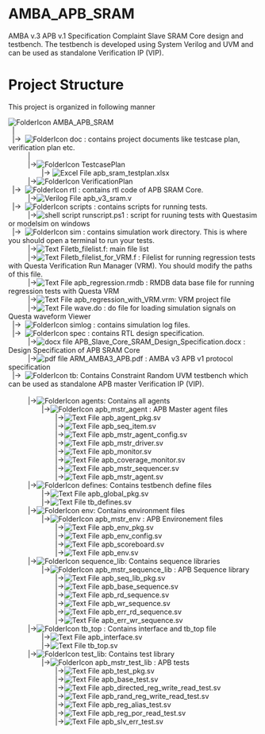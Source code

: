 # AMBA_APB_SRAM
AMBA v.3 APB v.1 Specification Complaint Slave SRAM Core design and testbench. The testbench is developed using System Verilog and UVM and can be used as standalone Verification IP (VIP). 

# Project Structure
This project is organized in following manner


<ui>![FolderIcon](http://icons.iconarchive.com/icons/paomedia/small-n-flat/16/folder-icon.png) AMBA_APB_SRAM  
  &nbsp;&nbsp;|   
  &nbsp;&nbsp;|->&nbsp;&nbsp;![FolderIcon](http://icons.iconarchive.com/icons/paomedia/small-n-flat/16/folder-icon.png) doc : contains project documents like testcase plan, verification plan etc. <br/>
&nbsp;&nbsp;&nbsp;&nbsp;&nbsp;&nbsp;&nbsp;&nbsp;&nbsp;&nbsp;| <br/>
&nbsp;&nbsp;&nbsp;&nbsp;&nbsp;&nbsp;&nbsp;&nbsp;&nbsp;&nbsp;|->![FolderIcon](http://icons.iconarchive.com/icons/paomedia/small-n-flat/16/folder-icon.png) TestcasePlan     
&nbsp;&nbsp;&nbsp;&nbsp;&nbsp;&nbsp;&nbsp;&nbsp;&nbsp;&nbsp;&nbsp;&nbsp;&nbsp;&nbsp;&nbsp;&nbsp;&nbsp;|-> ![Excel File](http://icons.iconarchive.com/icons/carlosjj/microsoft-office-2013/16/Excel-icon.png) apb_sram_testplan.xlsx  
&nbsp;&nbsp;&nbsp;&nbsp;&nbsp;&nbsp;&nbsp;&nbsp;&nbsp;&nbsp;|->![FolderIcon](http://icons.iconarchive.com/icons/paomedia/small-n-flat/16/folder-icon.png) VerificationPlan  
&nbsp;&nbsp;|->&nbsp;&nbsp;![FolderIcon](http://icons.iconarchive.com/icons/paomedia/small-n-flat/16/folder-icon.png) rtl : contains rtl code of APB SRAM Core.  
&nbsp;&nbsp;&nbsp;&nbsp;&nbsp;&nbsp;&nbsp;&nbsp;&nbsp;&nbsp;|->![Verilog File](http://icons.iconarchive.com/icons/untergunter/leaf-mimes/16/text-x-generic-icon.png) apb_v3_sram.v  
&nbsp;&nbsp;|->&nbsp;&nbsp;![FolderIcon](http://icons.iconarchive.com/icons/paomedia/small-n-flat/16/folder-icon.png) scripts : contains scripts for running tests.<br/>
&nbsp;&nbsp;&nbsp;&nbsp;&nbsp;&nbsp;&nbsp;&nbsp;&nbsp;&nbsp;|->![shell script](http://icons.iconarchive.com/icons/guillendesign/variations-2/16/Script-Console-icon.png) runscript.ps1 : script for ruuning tests with Questasim or modelsim on windows <br/>
&nbsp;&nbsp;|->&nbsp;&nbsp;![FolderIcon](http://icons.iconarchive.com/icons/paomedia/small-n-flat/16/folder-icon.png) sim : contains simulation work directory. This is where you should open a terminal to run your tests.<br/>
&nbsp;&nbsp;&nbsp;&nbsp;&nbsp;&nbsp;&nbsp;&nbsp;&nbsp;&nbsp;|->![Text File](http://icons.iconarchive.com/icons/untergunter/leaf-mimes/16/text-x-generic-icon.png)tb_filelist.f: main file list<br/>
&nbsp;&nbsp;&nbsp;&nbsp;&nbsp;&nbsp;&nbsp;&nbsp;&nbsp;&nbsp;|->![Text File](http://icons.iconarchive.com/icons/untergunter/leaf-mimes/16/text-x-generic-icon.png)tb_filelist_for_VRM.f : Filelist for running regression tests with Questa Verification Run Manager (VRM). You should modify the paths of this file. <br/>
&nbsp;&nbsp;&nbsp;&nbsp;&nbsp;&nbsp;&nbsp;&nbsp;&nbsp;&nbsp;|->![Text File](http://icons.iconarchive.com/icons/untergunter/leaf-mimes/16/text-x-generic-icon.png) apb_regression.rmdb : RMDB data base file for running regression tests with Questa VRM <br/>
&nbsp;&nbsp;&nbsp;&nbsp;&nbsp;&nbsp;&nbsp;&nbsp;&nbsp;&nbsp;|->![Text File](http://icons.iconarchive.com/icons/untergunter/leaf-mimes/16/text-x-generic-icon.png) apb_regression_with_VRM.vrm: VRM project file <br/>
&nbsp;&nbsp;&nbsp;&nbsp;&nbsp;&nbsp;&nbsp;&nbsp;&nbsp;&nbsp;|->![Text File](http://icons.iconarchive.com/icons/untergunter/leaf-mimes/16/text-x-generic-icon.png) wave.do : do file for loading simulation signals on Questa waveform Viewer <br/>
&nbsp;&nbsp;|->&nbsp;&nbsp;![FolderIcon](http://icons.iconarchive.com/icons/paomedia/small-n-flat/16/folder-icon.png) simlog : contains simulation log files.<br/>
&nbsp;&nbsp;|->&nbsp;&nbsp;![FolderIcon](http://icons.iconarchive.com/icons/paomedia/small-n-flat/16/folder-icon.png) spec : contains RTL design specification.<br/>
&nbsp;&nbsp;&nbsp;&nbsp;&nbsp;&nbsp;&nbsp;&nbsp;&nbsp;&nbsp;|->![docx file](http://icons.iconarchive.com/icons/dtafalonso/android-lollipop/16/Docs-icon.png) APB_Slave_Core_SRAM_Design_Specification.docx : Design Specification of APB SRAM Core <br/>
&nbsp;&nbsp;&nbsp;&nbsp;&nbsp;&nbsp;&nbsp;&nbsp;&nbsp;&nbsp;|->![pdf file](http://icons.iconarchive.com/icons/treetog/i/16/PDF-icon.png) ARM_AMBA3_APB.pdf : AMBA v3 APB v1 protocol specification <br/>
&nbsp;&nbsp;|->&nbsp;&nbsp;![FolderIcon](http://icons.iconarchive.com/icons/paomedia/small-n-flat/16/folder-icon.png) tb: Contains Constraint Random UVM testbench which can be used as standalone APB master Verification IP (VIP).<br/>  
&nbsp;&nbsp;&nbsp;&nbsp;&nbsp;&nbsp;&nbsp;&nbsp;&nbsp;&nbsp;|->![FolderIcon](http://icons.iconarchive.com/icons/paomedia/small-n-flat/16/folder-icon.png) agents: Contains all agents <br/>
&nbsp;&nbsp;&nbsp;&nbsp;&nbsp;&nbsp;&nbsp;&nbsp;&nbsp;&nbsp;&nbsp;&nbsp;&nbsp;&nbsp;&nbsp;&nbsp;&nbsp;|->![FolderIcon](http://icons.iconarchive.com/icons/paomedia/small-n-flat/16/folder-icon.png) apb_mstr_agent : APB Master agent files <br/>
&nbsp;&nbsp;&nbsp;&nbsp;&nbsp;&nbsp;&nbsp;&nbsp;&nbsp;&nbsp;&nbsp;&nbsp;&nbsp;&nbsp;&nbsp;&nbsp;&nbsp;&nbsp;&nbsp;&nbsp;&nbsp;&nbsp;&nbsp;&nbsp;|->![Text File](http://icons.iconarchive.com/icons/untergunter/leaf-mimes/16/text-x-generic-icon.png) apb_agent_pkg.sv <br/>
&nbsp;&nbsp;&nbsp;&nbsp;&nbsp;&nbsp;&nbsp;&nbsp;&nbsp;&nbsp;&nbsp;&nbsp;&nbsp;&nbsp;&nbsp;&nbsp;&nbsp;&nbsp;&nbsp;&nbsp;&nbsp;&nbsp;&nbsp;&nbsp;|->![Text File](http://icons.iconarchive.com/icons/untergunter/leaf-mimes/16/text-x-generic-icon.png) apb_seq_item.sv <br/>
&nbsp;&nbsp;&nbsp;&nbsp;&nbsp;&nbsp;&nbsp;&nbsp;&nbsp;&nbsp;&nbsp;&nbsp;&nbsp;&nbsp;&nbsp;&nbsp;&nbsp;&nbsp;&nbsp;&nbsp;&nbsp;&nbsp;&nbsp;&nbsp;|->![Text File](http://icons.iconarchive.com/icons/untergunter/leaf-mimes/16/text-x-generic-icon.png) apb_mstr_agent_config.sv <br/>
&nbsp;&nbsp;&nbsp;&nbsp;&nbsp;&nbsp;&nbsp;&nbsp;&nbsp;&nbsp;&nbsp;&nbsp;&nbsp;&nbsp;&nbsp;&nbsp;&nbsp;&nbsp;&nbsp;&nbsp;&nbsp;&nbsp;&nbsp;&nbsp;|->![Text File](http://icons.iconarchive.com/icons/untergunter/leaf-mimes/16/text-x-generic-icon.png) apb_mstr_driver.sv <br/>
&nbsp;&nbsp;&nbsp;&nbsp;&nbsp;&nbsp;&nbsp;&nbsp;&nbsp;&nbsp;&nbsp;&nbsp;&nbsp;&nbsp;&nbsp;&nbsp;&nbsp;&nbsp;&nbsp;&nbsp;&nbsp;&nbsp;&nbsp;&nbsp;|->![Text File](http://icons.iconarchive.com/icons/untergunter/leaf-mimes/16/text-x-generic-icon.png) apb_monitor.sv <br/>
&nbsp;&nbsp;&nbsp;&nbsp;&nbsp;&nbsp;&nbsp;&nbsp;&nbsp;&nbsp;&nbsp;&nbsp;&nbsp;&nbsp;&nbsp;&nbsp;&nbsp;&nbsp;&nbsp;&nbsp;&nbsp;&nbsp;&nbsp;&nbsp;|->![Text File](http://icons.iconarchive.com/icons/untergunter/leaf-mimes/16/text-x-generic-icon.png) apb_coverage_monitor.sv <br/>
&nbsp;&nbsp;&nbsp;&nbsp;&nbsp;&nbsp;&nbsp;&nbsp;&nbsp;&nbsp;&nbsp;&nbsp;&nbsp;&nbsp;&nbsp;&nbsp;&nbsp;&nbsp;&nbsp;&nbsp;&nbsp;&nbsp;&nbsp;&nbsp;|->![Text File](http://icons.iconarchive.com/icons/untergunter/leaf-mimes/16/text-x-generic-icon.png) apb_mstr_sequencer.sv <br/>
&nbsp;&nbsp;&nbsp;&nbsp;&nbsp;&nbsp;&nbsp;&nbsp;&nbsp;&nbsp;&nbsp;&nbsp;&nbsp;&nbsp;&nbsp;&nbsp;&nbsp;&nbsp;&nbsp;&nbsp;&nbsp;&nbsp;&nbsp;&nbsp;|->![Text File](http://icons.iconarchive.com/icons/untergunter/leaf-mimes/16/text-x-generic-icon.png) apb_mstr_agent.sv <br/>
&nbsp;&nbsp;&nbsp;&nbsp;&nbsp;&nbsp;&nbsp;&nbsp;&nbsp;&nbsp;|->![FolderIcon](http://icons.iconarchive.com/icons/paomedia/small-n-flat/16/folder-icon.png) defines: Contains testbench define files <br/>
&nbsp;&nbsp;&nbsp;&nbsp;&nbsp;&nbsp;&nbsp;&nbsp;&nbsp;&nbsp;&nbsp;&nbsp;&nbsp;&nbsp;&nbsp;&nbsp;&nbsp;|->![Text File](http://icons.iconarchive.com/icons/untergunter/leaf-mimes/16/text-x-generic-icon.png) apb_global_pkg.sv <br/> 
&nbsp;&nbsp;&nbsp;&nbsp;&nbsp;&nbsp;&nbsp;&nbsp;&nbsp;&nbsp;&nbsp;&nbsp;&nbsp;&nbsp;&nbsp;&nbsp;&nbsp;|->![Text File](http://icons.iconarchive.com/icons/untergunter/leaf-mimes/16/text-x-generic-icon.png) tb_defines.sv <br/>
&nbsp;&nbsp;&nbsp;&nbsp;&nbsp;&nbsp;&nbsp;&nbsp;&nbsp;&nbsp;|->![FolderIcon](http://icons.iconarchive.com/icons/paomedia/small-n-flat/16/folder-icon.png) env: Contains environment files <br/>
&nbsp;&nbsp;&nbsp;&nbsp;&nbsp;&nbsp;&nbsp;&nbsp;&nbsp;&nbsp;&nbsp;&nbsp;&nbsp;&nbsp;&nbsp;&nbsp;&nbsp;|->![FolderIcon](http://icons.iconarchive.com/icons/paomedia/small-n-flat/16/folder-icon.png) apb_mstr_env : APB Environement files <br/>
&nbsp;&nbsp;&nbsp;&nbsp;&nbsp;&nbsp;&nbsp;&nbsp;&nbsp;&nbsp;&nbsp;&nbsp;&nbsp;&nbsp;&nbsp;&nbsp;&nbsp;&nbsp;&nbsp;&nbsp;&nbsp;&nbsp;&nbsp;&nbsp;|->![Text File](http://icons.iconarchive.com/icons/untergunter/leaf-mimes/16/text-x-generic-icon.png) apb_env_pkg.sv <br/>
&nbsp;&nbsp;&nbsp;&nbsp;&nbsp;&nbsp;&nbsp;&nbsp;&nbsp;&nbsp;&nbsp;&nbsp;&nbsp;&nbsp;&nbsp;&nbsp;&nbsp;&nbsp;&nbsp;&nbsp;&nbsp;&nbsp;&nbsp;&nbsp;|->![Text File](http://icons.iconarchive.com/icons/untergunter/leaf-mimes/16/text-x-generic-icon.png) apb_env_config.sv <br/>
&nbsp;&nbsp;&nbsp;&nbsp;&nbsp;&nbsp;&nbsp;&nbsp;&nbsp;&nbsp;&nbsp;&nbsp;&nbsp;&nbsp;&nbsp;&nbsp;&nbsp;&nbsp;&nbsp;&nbsp;&nbsp;&nbsp;&nbsp;&nbsp;|->![Text File](http://icons.iconarchive.com/icons/untergunter/leaf-mimes/16/text-x-generic-icon.png) apb_scoreboard.sv <br/>
&nbsp;&nbsp;&nbsp;&nbsp;&nbsp;&nbsp;&nbsp;&nbsp;&nbsp;&nbsp;&nbsp;&nbsp;&nbsp;&nbsp;&nbsp;&nbsp;&nbsp;&nbsp;&nbsp;&nbsp;&nbsp;&nbsp;&nbsp;&nbsp;|->![Text File](http://icons.iconarchive.com/icons/untergunter/leaf-mimes/16/text-x-generic-icon.png) apb_env.sv <br/>
&nbsp;&nbsp;&nbsp;&nbsp;&nbsp;&nbsp;&nbsp;&nbsp;&nbsp;&nbsp;|->![FolderIcon](http://icons.iconarchive.com/icons/paomedia/small-n-flat/16/folder-icon.png) sequence_lib: Contains sequence libraries <br/>
&nbsp;&nbsp;&nbsp;&nbsp;&nbsp;&nbsp;&nbsp;&nbsp;&nbsp;&nbsp;&nbsp;&nbsp;&nbsp;&nbsp;&nbsp;&nbsp;&nbsp;|->![FolderIcon](http://icons.iconarchive.com/icons/paomedia/small-n-flat/16/folder-icon.png) apb_mstr_sequence_lib : APB Sequence library <br/>
&nbsp;&nbsp;&nbsp;&nbsp;&nbsp;&nbsp;&nbsp;&nbsp;&nbsp;&nbsp;&nbsp;&nbsp;&nbsp;&nbsp;&nbsp;&nbsp;&nbsp;&nbsp;&nbsp;&nbsp;&nbsp;&nbsp;&nbsp;&nbsp;|->![Text File](http://icons.iconarchive.com/icons/untergunter/leaf-mimes/16/text-x-generic-icon.png) apb_seq_lib_pkg.sv <br/>
&nbsp;&nbsp;&nbsp;&nbsp;&nbsp;&nbsp;&nbsp;&nbsp;&nbsp;&nbsp;&nbsp;&nbsp;&nbsp;&nbsp;&nbsp;&nbsp;&nbsp;&nbsp;&nbsp;&nbsp;&nbsp;&nbsp;&nbsp;&nbsp;|->![Text File](http://icons.iconarchive.com/icons/untergunter/leaf-mimes/16/text-x-generic-icon.png) apb_base_sequence.sv <br/>
&nbsp;&nbsp;&nbsp;&nbsp;&nbsp;&nbsp;&nbsp;&nbsp;&nbsp;&nbsp;&nbsp;&nbsp;&nbsp;&nbsp;&nbsp;&nbsp;&nbsp;&nbsp;&nbsp;&nbsp;&nbsp;&nbsp;&nbsp;&nbsp;|->![Text File](http://icons.iconarchive.com/icons/untergunter/leaf-mimes/16/text-x-generic-icon.png) apb_rd_sequence.sv <br/>
&nbsp;&nbsp;&nbsp;&nbsp;&nbsp;&nbsp;&nbsp;&nbsp;&nbsp;&nbsp;&nbsp;&nbsp;&nbsp;&nbsp;&nbsp;&nbsp;&nbsp;&nbsp;&nbsp;&nbsp;&nbsp;&nbsp;&nbsp;&nbsp;|->![Text File](http://icons.iconarchive.com/icons/untergunter/leaf-mimes/16/text-x-generic-icon.png) apb_wr_sequence.sv <br/>
&nbsp;&nbsp;&nbsp;&nbsp;&nbsp;&nbsp;&nbsp;&nbsp;&nbsp;&nbsp;&nbsp;&nbsp;&nbsp;&nbsp;&nbsp;&nbsp;&nbsp;&nbsp;&nbsp;&nbsp;&nbsp;&nbsp;&nbsp;&nbsp;|->![Text File](http://icons.iconarchive.com/icons/untergunter/leaf-mimes/16/text-x-generic-icon.png) apb_err_rd_sequence.sv <br/>
&nbsp;&nbsp;&nbsp;&nbsp;&nbsp;&nbsp;&nbsp;&nbsp;&nbsp;&nbsp;&nbsp;&nbsp;&nbsp;&nbsp;&nbsp;&nbsp;&nbsp;&nbsp;&nbsp;&nbsp;&nbsp;&nbsp;&nbsp;&nbsp;|->![Text File](http://icons.iconarchive.com/icons/untergunter/leaf-mimes/16/text-x-generic-icon.png) apb_err_wr_sequence.sv <br/>
&nbsp;&nbsp;&nbsp;&nbsp;&nbsp;&nbsp;&nbsp;&nbsp;&nbsp;&nbsp;|->![FolderIcon](http://icons.iconarchive.com/icons/paomedia/small-n-flat/16/folder-icon.png) tb_top : Contains interface and tb_top file <br/>
&nbsp;&nbsp;&nbsp;&nbsp;&nbsp;&nbsp;&nbsp;&nbsp;&nbsp;&nbsp;&nbsp;&nbsp;&nbsp;&nbsp;&nbsp;&nbsp;&nbsp;|->![Text File](http://icons.iconarchive.com/icons/untergunter/leaf-mimes/16/text-x-generic-icon.png) apb_interface.sv <br/>
&nbsp;&nbsp;&nbsp;&nbsp;&nbsp;&nbsp;&nbsp;&nbsp;&nbsp;&nbsp;&nbsp;&nbsp;&nbsp;&nbsp;&nbsp;&nbsp;&nbsp;|->![Text File](http://icons.iconarchive.com/icons/untergunter/leaf-mimes/16/text-x-generic-icon.png) tb_top.sv <br/>
&nbsp;&nbsp;&nbsp;&nbsp;&nbsp;&nbsp;&nbsp;&nbsp;&nbsp;&nbsp;|->![FolderIcon](http://icons.iconarchive.com/icons/paomedia/small-n-flat/16/folder-icon.png) test_lib: Contains test library <br/>
&nbsp;&nbsp;&nbsp;&nbsp;&nbsp;&nbsp;&nbsp;&nbsp;&nbsp;&nbsp;&nbsp;&nbsp;&nbsp;&nbsp;&nbsp;&nbsp;&nbsp;|->![FolderIcon](http://icons.iconarchive.com/icons/paomedia/small-n-flat/16/folder-icon.png) apb_mstr_test_lib : APB tests <br/>
&nbsp;&nbsp;&nbsp;&nbsp;&nbsp;&nbsp;&nbsp;&nbsp;&nbsp;&nbsp;&nbsp;&nbsp;&nbsp;&nbsp;&nbsp;&nbsp;&nbsp;&nbsp;&nbsp;&nbsp;&nbsp;&nbsp;&nbsp;&nbsp;|->![Text File](http://icons.iconarchive.com/icons/untergunter/leaf-mimes/16/text-x-generic-icon.png) apb_test_pkg.sv <br/>
&nbsp;&nbsp;&nbsp;&nbsp;&nbsp;&nbsp;&nbsp;&nbsp;&nbsp;&nbsp;&nbsp;&nbsp;&nbsp;&nbsp;&nbsp;&nbsp;&nbsp;&nbsp;&nbsp;&nbsp;&nbsp;&nbsp;&nbsp;&nbsp;|->![Text File](http://icons.iconarchive.com/icons/untergunter/leaf-mimes/16/text-x-generic-icon.png) apb_base_test.sv <br/>
&nbsp;&nbsp;&nbsp;&nbsp;&nbsp;&nbsp;&nbsp;&nbsp;&nbsp;&nbsp;&nbsp;&nbsp;&nbsp;&nbsp;&nbsp;&nbsp;&nbsp;&nbsp;&nbsp;&nbsp;&nbsp;&nbsp;&nbsp;&nbsp;|->![Text File](http://icons.iconarchive.com/icons/untergunter/leaf-mimes/16/text-x-generic-icon.png) apb_directed_reg_write_read_test.sv <br/>
&nbsp;&nbsp;&nbsp;&nbsp;&nbsp;&nbsp;&nbsp;&nbsp;&nbsp;&nbsp;&nbsp;&nbsp;&nbsp;&nbsp;&nbsp;&nbsp;&nbsp;&nbsp;&nbsp;&nbsp;&nbsp;&nbsp;&nbsp;&nbsp;|->![Text File](http://icons.iconarchive.com/icons/untergunter/leaf-mimes/16/text-x-generic-icon.png) apb_rand_reg_write_read_test.sv <br/>
&nbsp;&nbsp;&nbsp;&nbsp;&nbsp;&nbsp;&nbsp;&nbsp;&nbsp;&nbsp;&nbsp;&nbsp;&nbsp;&nbsp;&nbsp;&nbsp;&nbsp;&nbsp;&nbsp;&nbsp;&nbsp;&nbsp;&nbsp;&nbsp;|->![Text File](http://icons.iconarchive.com/icons/untergunter/leaf-mimes/16/text-x-generic-icon.png) apb_reg_alias_test.sv <br/>
&nbsp;&nbsp;&nbsp;&nbsp;&nbsp;&nbsp;&nbsp;&nbsp;&nbsp;&nbsp;&nbsp;&nbsp;&nbsp;&nbsp;&nbsp;&nbsp;&nbsp;&nbsp;&nbsp;&nbsp;&nbsp;&nbsp;&nbsp;&nbsp;|->![Text File](http://icons.iconarchive.com/icons/untergunter/leaf-mimes/16/text-x-generic-icon.png) apb_reg_por_read_test.sv <br/>
&nbsp;&nbsp;&nbsp;&nbsp;&nbsp;&nbsp;&nbsp;&nbsp;&nbsp;&nbsp;&nbsp;&nbsp;&nbsp;&nbsp;&nbsp;&nbsp;&nbsp;&nbsp;&nbsp;&nbsp;&nbsp;&nbsp;&nbsp;&nbsp;|->![Text File](http://icons.iconarchive.com/icons/untergunter/leaf-mimes/16/text-x-generic-icon.png) apb_slv_err_test.sv <br/>
